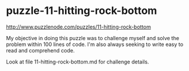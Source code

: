 puzzle-11-hitting-rock-bottom
=============================

http://www.puzzlenode.com/puzzles/11-hitting-rock-bottom

My objective in doing this puzzle was to challenge myself
and solve the problem within 100 lines of code.  I'm also
always seeking to write easy to read and comprehend code.

Look at file 11-hitting-rock-bottom.md for challenge details.
